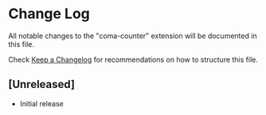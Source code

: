 # Change Log

All notable changes to the "coma-counter" extension will be documented in this file.

Check [Keep a Changelog](http://keepachangelog.com/) for recommendations on how to structure this file.

## [Unreleased]

- Initial release